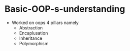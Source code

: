 # Basic-OOP-s-understanding

- Worked on oops 4 pillars namely
    - Abstraction
    - Encaplusation
    - Inheritance
    - Polymorphism
